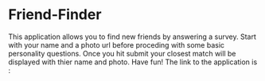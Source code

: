 # Friend-Finder
This application allows you to find new friends by answering a survey. Start with your name and a photo url before proceding with some basic personality questions. Once you hit submit your closest match will be displayed with thier name and photo. Have fun!
The link to the application is :
